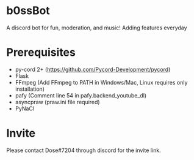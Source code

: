 # b0ssBot
A discord bot for fun, moderation, and music! Adding features everyday

# Prerequisites
+ py-cord 2+ (https://github.com/Pycord-Development/pycord)
+ Flask
+ FFmpeg (Add FFmpeg to PATH in Windows/Mac, Linux requires only installation)
+ pafy (Comment line 54 in pafy.backend_youtube_dl)
+ asyncpraw (praw.ini file required)
+ PyNaCl

# Invite
Please contact Dose#7204 through discord for the invite link.
